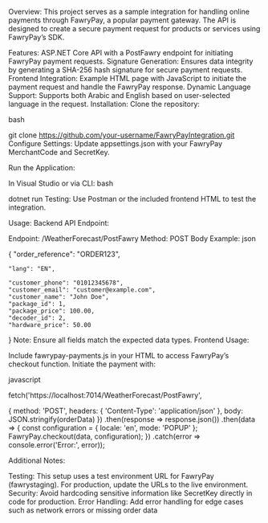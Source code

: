 Overview:
This project serves as a sample integration for handling online payments through FawryPay, a popular payment gateway. The API is designed to create a secure payment request for products or services using FawryPay’s SDK.

Features:
ASP.NET Core API with a PostFawry endpoint for initiating FawryPay payment requests.
Signature Generation: Ensures data integrity by generating a SHA-256 hash signature for secure payment requests.
Frontend Integration: Example HTML page with JavaScript to initiate the payment request and handle the FawryPay response.
Dynamic Language Support: Supports both Arabic and English based on user-selected language in the request.
Installation:
Clone the repository:

bash
 
git clone https://github.com/your-username/FawryPayIntegration.git
Configure Settings: Update appsettings.json with your FawryPay MerchantCode and SecretKey.

Run the Application:

In Visual Studio or via CLI:
bash
 
dotnet run
Testing: Use Postman or the included frontend HTML to test the integration.

Usage:
Backend API Endpoint:

Endpoint: /WeatherForecast/PostFawry
Method: POST
Body Example:
json
 
{
    "order_reference": "ORDER123",

    "lang": "EN",

    "customer_phone": "01012345678",
    "customer_email": "customer@example.com",
    "customer_name": "John Doe",
    "package_id": 1,
    "package_price": 100.00,
    "decoder_id": 2,
    "hardware_price": 50.00
}
Note: Ensure all fields match the expected data types.
Frontend Usage:

Include fawrypay-payments.js in your HTML to access FawryPay’s checkout function.
Initiate the payment with:

javascript
 
fetch('https://localhost:7014/WeatherForecast/PostFawry', 

{
    method: 'POST',
    headers: { 'Content-Type': 'application/json' },
    body: JSON.stringify(orderData)
})
.then(response => response.json())
.then(data => {
    const configuration = { locale: 'en', mode: 'POPUP' };
    FawryPay.checkout(data, configuration);
})
.catch(error => console.error('Error:', error));

Additional Notes:

Testing: This setup uses a test environment URL for FawryPay (fawrystaging). For production, update the URLs to the live environment.
Security: Avoid hardcoding sensitive information like SecretKey directly in code for production.
Error Handling: Add error handling for edge cases such as network errors or missing order data
